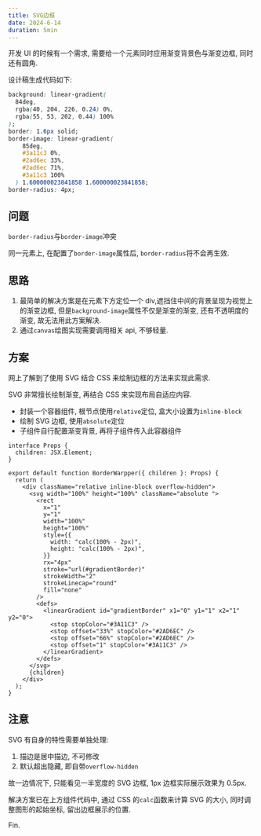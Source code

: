 ```yaml
---
title: SVG边框
date: 2024-6-14
duration: 5min
---
```


开发 UI 的时候有一个需求, 需要给一个元素同时应用渐变背景色与渐变边框, 同时还有圆角.

设计稿生成代码如下:

```css
background: linear-gradient(
  84deg,
  rgba(40, 204, 226, 0.24) 0%,
  rgba(55, 53, 202, 0.44) 100%
);
border: 1.6px solid;
border-image: linear-gradient(
    85deg,
    #3a11c3 0%,
    #2ad6ec 33%,
    #2ad6ec 71%,
    #3a11c3 100%
  ) 1.600000023841858 1.600000023841858;
border-radius: 4px;
```

## 问题

`border-radius`与`border-image`冲突

同一元素上, 在配置了`border-image`属性后, `border-radius`将不会再生效.

## 思路

1. 最简单的解决方案是在元素下方定位一个 div,遮挡住中间的背景呈现为视觉上的渐变边框, 但是`background-image`属性不仅是渐变的渐变, 还有不透明度的渐变, 故无法用此方案解决.
2. 通过`canvas`绘图实现需要调用相关 api, 不够轻量.

## 方案

网上了解到了使用 SVG 结合 CSS 来绘制边框的方法来实现此需求.

SVG 非常擅长绘制渐变, 再结合 CSS 来实现布局自适应内容.

- 封装一个容器组件, 根节点使用`relative`定位, 盒大小设置为`inline-block`
- 绘制 SVG 边框, 使用`absolute`定位
- 子组件自行配置渐变背景, 再将子组件传入此容器组件

```tsx
interface Props {
  children: JSX.Element;
}

export default function BorderWarpper({ children }: Props) {
  return (
    <div className="relative inline-block overflow-hidden">
      <svg width="100%" height="100%" className="absolute ">
        <rect
          x="1"
          y="1"
          width="100%"
          height="100%"
          style={{
            width: "calc(100% - 2px)",
            height: "calc(100% - 2px)",
          }}
          rx="4px"
          stroke="url(#gradientBorder)"
          strokeWidth="2"
          strokeLinecap="round"
          fill="none"
        />
        <defs>
          <linearGradient id="gradientBorder" x1="0" y1="1" x2="1" y2="0">
            <stop stopColor="#3A11C3" />
            <stop offset="33%" stopColor="#2AD6EC" />
            <stop offset="66%" stopColor="#2AD6EC" />
            <stop offset="1" stopColor="#3A11C3" />
          </linearGradient>
        </defs>
      </svg>
      {children}
    </div>
  );
}
```

## 注意

SVG 有自身的特性需要单独处理:

1. 描边是居中描边, 不可修改
2. 默认超出隐藏, 即自带`overflow-hidden`

故一边情况下, 只能看见一半宽度的 SVG 边框, 1px 边框实际展示效果为 0.5px.

解决方案已在上方组件代码中, 通过 CSS 的`calc`函数来计算 SVG 的大小, 同时调整图形的起始坐标, 留出边框展示的位置.

Fin.
